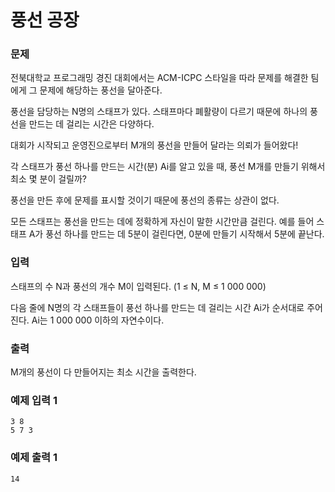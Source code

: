 # 풍선 공장
### 문제 

전북대학교 프로그래밍 경진 대회에서는 ACM-ICPC 스타일을 따라 문제를 해결한 팀에게 그 문제에 해당하는 풍선을 달아준다.

풍선을 담당하는 N명의 스태프가 있다. 스태프마다 폐활량이 다르기 때문에 하나의 풍선을 만드는 데 걸리는 시간은 다양하다.

대회가 시작되고 운영진으로부터 M개의 풍선을 만들어 달라는 의뢰가 들어왔다!

각 스태프가 풍선 하나를 만드는 시간(분) Ai를 알고 있을 때, 풍선 M개를 만들기 위해서 최소 몇 분이 걸릴까?

풍선을 만든 후에 문제를 표시할 것이기 때문에 풍선의 종류는 상관이 없다.

모든 스태프는 풍선을 만드는 데에 정확하게 자신이 말한 시간만큼 걸린다. 예를 들어 스태프 A가 풍선 하나를 만드는 데 5분이 걸린다면, 0분에 만들기 시작해서 5분에 끝난다.

### 입력

스태프의 수 N과 풍선의 개수 M이 입력된다. (1 ≤ N, M ≤ 1 000 000)

다음 줄에 N명의 각 스태프들이 풍선 하나를 만드는 데 걸리는 시간 Ai가 순서대로 주어진다. Ai는 1 000 000 이하의 자연수이다.

### 출력

M개의 풍선이 다 만들어지는 최소 시간을 출력한다.

### 예제 입력 1

~~~
3 8
5 7 3
~~~

### 예제 출력 1

~~~
14
~~~

